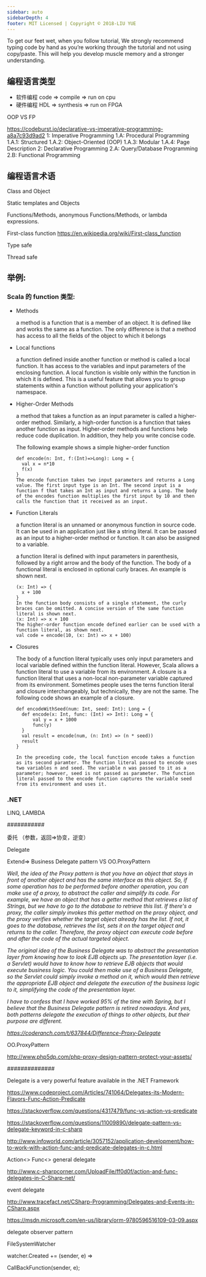 ```yaml
---
sidebar: auto
sidebarDepth: 4
footer: MIT Licensed | Copyright © 2018-LIU YUE
---
```


To get our feet wet, when you follow tutorial, We strongly recommend typing code by hand as you’re working through the tutorial and not using copy/paste. This will help you develop muscle memory and a stronger understanding.


## 编程语言类型

+ 软件编程
  code => compile => run on cpu
+ 硬件编程
  HDL => synthesis => run on FPGA

OOP VS FP


https://codeburst.io/declarative-vs-imperative-programming-a8a7c93d9ad2
1: Imperative Programming
    1.A: Procedural Programming
        1.A.1: Structured
        1.A.2: Object-Oriented (OOP)
        1.A.3: Modular
        1.A.4: Page Description
2: Declarative Programming
    2.A: Query/Database Programming
    2.B: Functional Programming



## 编程语言术语

Class and Object

Static templates and Objects



Functions/Methods, anonymous Functions/Methods, or lambda expressions.

First-class function https://en.wikipedia.org/wiki/First-class_function



Type safe

Thread safe



## 举例:

### Scala 的 function 类型:

+ Methods

  a method is a function that is a member of an object. It is defined like and works the same as a function. The only difference is that a method has access to all the fields of the object to which it belongs

+ Local functions

  a function defined inside another function or method is called a local function. It has access to the variables and input parameters of the enclosing function. A local function is visible only within the function in which it is defined. This is a useful feature that allows you to group statements within a function without polluting your application's namespace.

+ Higher-Order Methods

  a method that takes a function as an input parameter is called a higher-order method. Similarly, a high-order function is a function that takes another function as input. Higher-order methods and functions help reduce code duplication. In addition, they help you write concise code.

  The following example shows a simple higher-order function

  ```
  def encode(n: Int, f:(Int)=>Long): Long = {
  	val x = n*10
  	f(x)
  }
  The encode function takes two input parameters and returns a Long value. The first input type is an Int. The second input is a function f that takes an Int as input and returns a Long. The body of the encodes function multiplies the first input by 10 and then calls the function that it received as an input.
  ```

  

+ Function Literals

  a function literal is an unnamed or anonymous function in source code. It can be used in an application just like a string literal. It can be passed as an input to a higher-order method or function. It can also be assigned to a variable.

  a function literal is defined with input parameters in parenthesis, followed by a right arrow and the body of the function. The body of a functional literal is enclosed in optional curly braces. An example is shown next.

  ```
  (x: Int) => {
  	x + 100
  }
  In the function body consists of a single statement, the curly braces can be omitted. A concise version of the same function literal is shown next.
  (x: Int) => x + 100
  The higher-order function encode defined earlier can be used with a function literal, as shown next.
  val code = encode(10, (x: Int) => x + 100)
  
  ```

  

+ Closures

  The body of a function literal typically uses only input parameters and local variable defined within the function literal. However, Scala allows a function literal to use a variable from its environment. A closure is a function literal that uses a non-local non-parameter variable captured from its environment. Sometimes people uses the terns function literal and closure interchangeably, but technically, they are not the same. The following code shows an example of a closure.

  ```
  def encodeWithSeed(num: Int, seed: Int): Long = {
  	def encode(x: Int, func: (Int) => Int): Long = {
  		val y = x + 1000
  		func(y)
  	}
  	val result = encode(num, (n: Int) => (n * seed))
  	result
  }
  
  In the preceding code, the local function encode takes a function as its second paramter. The function literal passed to encode uses two variables n and seed. The variable n was passed to it as a parameter; however, seed is not passed as parameter. The function literal passed to the encode function captures the variable seed from its environment and uses it.
  ```

  

### .NET

LINQ, LAMBDA

\###########

委托 （参数，返回=>协变，逆变）

Delegate

Extend=>  Business Delegate pattern VS OO.ProxyPattern

*Well, the idea of the Proxy pattern is that you have an object that stays in front of another object and has the same interface as this object. So, if some operation has to be performed before another operation, you can make use of a proxy, to abstract the caller and simplify its code. For example, we have an object that has a getter method that retrieves a list of Strings, but we have to go to the database to retrieve this list. If there's a proxy, the caller simply invokes this getter method on the proxy object, and the proxy verifies whether the target object already has the list. If not, it goes to the database, retrieves the list, sets it on the target object and returns to the caller. Therefore, the proxy object can execute code before and after the code of the actual targeted object.* 

*The original idea of the Business Delegate was to abstract the presentation layer from knowing how to look EJB objects up. The presentation layer (i.e. a Servlet) would have to know how to retrieve EJB objects that would execute business logic. You could then make use of a Business Delegate, so the Servlet could simply invoke a method on it, which would then retrieve the appropriate EJB object and delegate the execution of the business logic to it, simplifying the code of the presentation layer.* 

*I have to confess that I have worked 95% of the time with Spring, but I believe that the Business Delegate pattern is retired nowadays. And yes, both patterns delegate the execution of things to other objects, but their purpose are different.*

*https://coderanch.com/t/637844/Difference-Proxy-Delegate*

OO.ProxyPattern

http://www.php5dp.com/php-proxy-design-pattern-protect-your-assets/

\##############

Delegate is a very powerful feature available in the .NET Framework

https://www.codeproject.com/Articles/741064/Delegates-its-Modern-Flavors-Func-Action-Predicate

https://stackoverflow.com/questions/4317479/func-vs-action-vs-predicate

https://stackoverflow.com/questions/11009890/delegate-pattern-vs-delegate-keyword-in-c-sharp

http://www.infoworld.com/article/3057152/application-development/how-to-work-with-action-func-and-predicate-delegates-in-c.html

Action<> Func<> general delegate

http://www.c-sharpcorner.com/UploadFile/ff0d0f/action-and-func-delegates-in-C-Sharp-net/

event delegate

http://www.tracefact.net/CSharp-Programming/Delegates-and-Events-in-CSharp.aspx

https://msdn.microsoft.com/en-us/library/orm-9780596516109-03-09.aspx

delegate observer pattern

 

FileSystemWatcher

watcher.Created += (sender, e) =>

CallBackFunction(sender, e);



<disqus/>